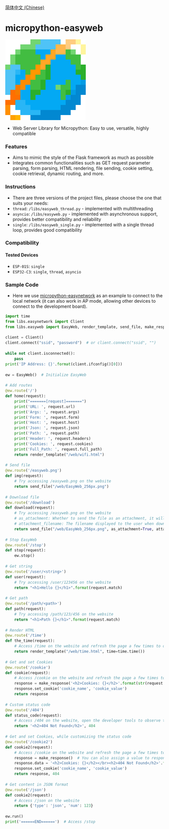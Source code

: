 [简体中文 (Chinese)](./README.ZH-CN.md)
# micropython-easyweb

![EasyWeb](./web/EasyWeb_256px.png)
- Web Server Library for Micropython: Easy to use, versatile, highly compatible

### Features
- Aims to mimic the style of the Flask framework as much as possible
- Integrates common functionalities such as GET request parameter parsing, form parsing, HTML rendering, file sending, cookie setting, cookie retrieval, dynamic routing, and more.

### Instructions
- There are three versions of the project files, please choose the one that suits your needs:
- `thread`: `/libs/easyweb_thread.py` - implemented with multithreading
- `asyncio`: `/libs/easyweb.py` - implemented with asynchronous support, provides better compatibility and reliability
- `single`: `/libs/easyweb_single.py` - implemented with a single thread loop, provides good compatibility

### Compatibility
#### Tested Devices
- `ESP-01S`: `single`
- `ESP32-C3`: `single`, `thread`, `asyncio`

### Sample Code
- Here we use [micropython-easynetwork](https://github.com/funnygeeker/micropython-easynetwork) as an example to connect to the local network (it can also work in AP mode, allowing other devices to connect to the development board).
```python
import time
from libs.easynetwork import Client
from libs.easyweb import EasyWeb, render_template, send_file, make_response

client = Client()
client.connect("ssid", "password")  # or client.connect("ssid", "")

while not client.isconnected():
    pass
print('IP Address: {}'.format(client.ifconfig()[0]))

ew = EasyWeb()  # Initialize EasyWeb

# Add routes
@ew.route('/')
def home(request):
    print("=======[request]=======")
    print('URL: ', request.url)
    print('Args: ', request.args)
    print('Form: ', request.form)
    print('Host: ', request.host)
    print('Json: ', request.json)
    print('Path: ', request.path)
    print('Header: ', request.headers)
    print('Cookies: ', request.cookies)
    print('Full_Path: ', request.full_path)
    return render_template("/web/wifi.html")

# Send file
@ew.route('/easyweb.png')
def img(request):
    # Try accessing /easyweb.png on the website
    return send_file("/web/EasyWeb_256px.png")

# Download file
@ew.route('/download')
def download(request):
    # Try accessing /easyweb.png on the website
    # as_attachment: Whether to send the file as an attachment, it will be downloaded when sent as an attachment
    # attachment_filename: The filename displayed to the user when downloading. If not provided, the original filename will be used
    return send_file("/web/EasyWeb_256px.png", as_attachment=True, attachment_filename='easyweb.png')

# Stop EasyWeb
@ew.route('/stop')
def stop(request):
    ew.stop()

# Get string
@ew.route('/user/<string>')
def user(request):
    # Try accessing /user/123456 on the website
    return "<h1>Hello {}</h1>".format(request.match)

# Get path
@ew.route('/path/<path>')
def path(request):
    # Try accessing /path/123/456 on the website
    return "<h1>Path {}</h1>".format(request.match)

# Render HTML
@ew.route('/time')
def the_time(request):
    # Access /time on the website and refresh the page a few times to observe the changes on the webpage
    return render_template("/web/time.html", time=time.time())

# Get and set Cookies
@ew.route('/cookie')
def cookie(request):
    # Access /cookie on the website and refresh the page a few times to observe the changes on the webpage
    response = make_response('<h2>Cookies: {}</h2>'.format(str(request.cookies)))
    response.set_cookie('cookie_name', 'cookie_value')
    return response

# Custom status code
@ew.route('/404')
def status_code(request):
    # Access /404 on the website, open the developer tools to observe the status code
    return '<h2>404 Not Found</h2>', 404

# Get and set Cookies, while customizing the status code
@ew.route('/cookie2')
def cookie2(request):
    # Access /cookie on the website and refresh the page a few times to observe the changes on the webpage
    response = make_response()  # You can also assign a value to response.data later instead of initializing it during initialization
    response.data = '<h2>Cookies: {}</h2></br><h2>404 Not Found</h2>'.format(str(request.cookies))
    response.set_cookie('cookie_name', 'cookie_value')
    return response, 404

# Get content in JSON format
@ew.route('/json')
def cookie2(request):
    # Access /json on the website
    return {'type': 'json', 'num': 123}

ew.run()
print('======END======')  # Access /stop
```